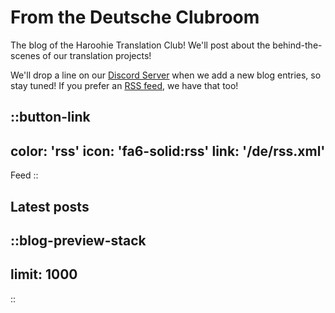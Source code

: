 # From the Deutsche Clubroom

The blog of the Haroohie Translation Club! We'll post about the behind-the-scenes of our translation projects!

We'll drop a line on our [Discord Server](https://discord.gg/nesRSbpeFM) when we add a new blog entries, so stay tuned!
If you prefer an [RSS feed](/de/rss.xml), we have that too!

::button-link
---
color: 'rss'
icon: 'fa6-solid:rss'
link: '/de/rss.xml'
---
Feed
::

## Latest posts
::blog-preview-stack
---
limit: 1000
---
::